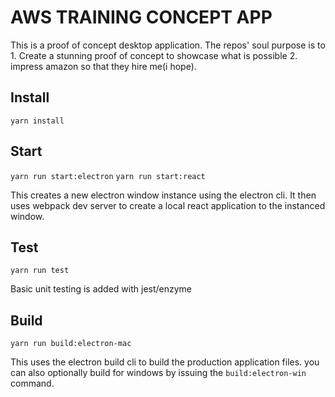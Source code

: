 # AWS TRAINING CONCEPT APP

This is a proof of concept desktop application. The repos' soul purpose is to 1. Create a stunning proof of concept to showcase what is possible 2. impress amazon so that they hire me(i hope). 

## Install

```yarn install```

## Start

```yarn run start:electron```
```yarn run start:react```

This creates a new electron window instance using the electron cli. It then uses webpack dev server to create a local react application to the instanced window.


## Test
```yarn run test```

Basic unit testing is added with jest/enzyme

## Build

```yarn run build:electron-mac```

This uses the electron build cli to build the production application files. you can also optionally build for windows by issuing the `build:electron-win` command.